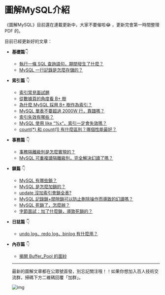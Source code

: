 # 圖解MySQL介紹

《圖解MySQL》目前還在連載更新中，大家不要催啦:joy: ，更新完會第一時間整理 PDF 的。

目前已經更新好的文章：

- **基礎篇**:point_down:
  
   - [執行一條 SQL 查詢語句，期間發生了什麼？](/mysql/base/how_select.md)
   - [MySQL 一行記錄是怎麼存儲的？](/mysql/base/row_format.md)
   
- **索引篇** :point_down:
  
   - [索引常見面試題](/mysql/index/index_interview.md)
   - [從數據頁的角度看 B+ 樹](/mysql/index/page.md)
   - [為什麼 MySQL 採用 B+ 樹作為索引？](/mysql/index/why_index_chose_bpuls_tree.md)
   - [MySQL 單表不要超過 2000W 行，靠譜嗎？](/mysql/index/2000w.md)
   - [索引失效有哪些？](/mysql/index/index_lose.md)
   - [MySQL 使用 like “%x“，索引一定會失效嗎？](/mysql/index/index_issue.md)
   - [count(\*) 和 count(1) 有什麼區別？哪個性能最好？](/mysql/index/count.md)
   
- **事務篇** :point_down:
	- [事務隔離級別是怎麼實現的？](/mysql/transaction/mvcc.md) 	
	- [MySQL 可重複讀隔離級別，完全解決幻讀了嗎？](/mysql/transaction/phantom.md) 	
	
- **鎖篇** :point_down:
	- [MySQL 有哪些鎖？](/mysql/lock/mysql_lock.md) 	
	- [MySQL 是怎麼加鎖的？](/mysql/lock/how_to_lock.md) 	
	- [update 沒加索引會鎖全表?](/mysql/lock/update_index.md) 	
	- [MySQL 記錄鎖+間隙鎖可以防止刪除操作而導致的幻讀嗎？](/mysql/lock/lock_phantom.md) 	
	- [MySQL 死鎖了，怎麼辦？](/mysql/lock/deadlock.md) 	
	- [字節面試：加了什麼鎖，導致死鎖的？](/mysql/lock/show_lock.md)
	
- **日誌篇** :point_down:
	
	- [undo log、redo log、binlog 有什麼用？](/mysql/log/how_update.md) 	
	
- **內存篇** :point_down:
	
	- [揭開 Buffer_Pool 的面紗](/mysql/buffer_pool/buffer_pool.md) 	
	
	----
	
	最新的圖解文章都在公眾號首發，別忘記關注哦！！如果你想加入百人技術交流群，掃碼下方二維碼回覆「加群」。
	
	![img](https://cdn.xiaolincoding.com/gh/xiaolincoder/ImageHost3@main/%E5%85%B6%E4%BB%96/%E5%85%AC%E4%BC%97%E5%8F%B7%E4%BB%8B%E7%BB%8D.png)